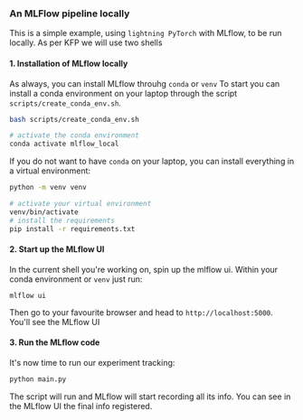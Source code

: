 ### An MLFlow pipeline locally

This is a simple example, using `lightning PyTorch` with MLflow, to be run locally. As per KFP we will use two shells

#### 1. Installation of MLflow locally

As always, you can install MLflow throuhg `conda` or `venv`
To start you can install a conda environment on your laptop through the script `scripts/create_conda_env.sh`.

```bash
bash scripts/create_conda_env.sh

# activate the conda environment
conda activate mlflow_local
```

If you do not want to have `conda` on your laptop, you can install everything in a virtual environment:
```bash
python -m venv venv

# activate your virtual environment
venv/bin/activate
# install the requirements
pip install -r requirements.txt
```

#### 2. Start up the MLflow UI

In the current shell you're working on, spin up the mlflow ui. Within your conda environment or `venv` just run:
```
mlflow ui
```

Then go to your favourite browser and head to `http://localhost:5000`. You'll see the MLflow UI


#### 3. Run the MLflow code

It's now time to run our experiment tracking:
```bash
python main.py
```
The script will run and MLflow will start recording all its info.
You can see in the MLflow UI the final info registered.
